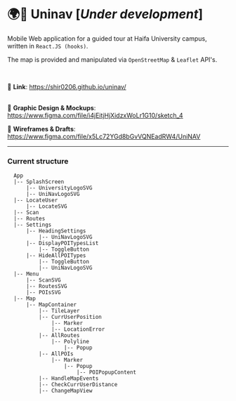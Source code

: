 # :earth_africa::round_pushpin: Uninav [*Under development*]

Mobile Web application for a guided tour at Haifa University campus, written in `React.JS (hooks)`.

The map is provided and manipulated via `OpenStreetMap` & `Leaflet` API's.

<br>


:round_pushpin: **Link**: https://shir0206.github.io/uninav/
<br><br>

:memo: **Graphic Design & Mockups**: https://www.figma.com/file/i4jEitjHjXidzxWoLr1G10/sketch_4

:memo: **Wireframes & Drafts**: https://www.figma.com/file/x5Lc72YGd8bGvVQNEadRW4/UniNAV


<hr>

### Current structure
```
  App
  |-- SplashScreen
      |-- UniversityLogoSVG
      |-- UniNavLogoSVG
  |-- LocateUser
      |-- LocateSVG
  |-- Scan
  |-- Routes
  |-- Settings
      |-- HeadingSettings
          |-- UniNavLogoSVG
      |-- DisplayPOITypesList
          |-- ToggleButton
      |-- HideAllPOITypes
          |-- ToggleButton
          |-- UniNavLogoSVG
  |-- Menu
      |-- ScanSVG
      |-- RoutesSVG
      |-- POIsSVG
  |-- Map
      |-- MapContainer
          |-- TileLayer
          |-- CurrUserPosition
              |-- Marker
              |-- LocationError
          |-- AllRoutes
              |-- Polyline
                  |-- Popup
          |-- AllPOIs
              |-- Marker
                  |-- Popup
                      |-- POIPopupContent
          |-- HandleMapEvents
          |-- CheckCurrUserDistance
          |-- ChangeMapView
```
